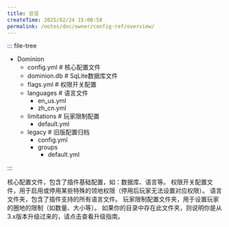 ```yaml
---
title: 总览
createTime: 2025/02/24 15:00:58
permalink: /notes/doc/owner/config-ref/overview/
---
```


::: file-tree

- Dominion
    - config.yml # 核心配置文件
    - dominion.db # SqLite数据库文件
    - flags.yml # 权限开关配置
    - languages # 语言文件
        - en_us.yml
        - zh_cn.yml
    - limitations # 玩家限制配置
        - default.yml
    - legacy # 旧版配置归档
        - config.yml
        - groups
            - default.yml

:::

<LinkCard title="config.yml" href="/notes/doc/owner/config-ref/config/" icon="emojione-v1:document-with-text">
    核心配置文件，包含了插件基础配置，如：数据库、语言等。
</LinkCard>

<LinkCard title="flags.yml" href="/notes/doc/owner/config-ref/flags/" icon="emojione-v1:document-with-text">
    权限开关配置文件，用于启用或停用某些特殊的领地权限（停用后玩家无法设置对应权限）。
</LinkCard>

<LinkCard title="languages" href="/notes/doc/owner/config-ref/languages/" icon="emojione-v1:folder">
    语言文件夹，包含了插件支持的所有语言文件。
</LinkCard>

<LinkCard title="limitations" href="/notes/doc/owner/config-ref/limitations/" icon="emojione-v1:folder">
    玩家限制配置文件夹，用于设置玩家的圈地的限制（如数量、大小等）。
</LinkCard>

<LinkCard title="legacy" href="/notes/doc/owner/other/upgrade/" icon="emojione-v1:folder">
    如果你的目录中存在此文件夹，则说明你是从3.x版本升级过来的，请点击查看升级指南。
</LinkCard>


